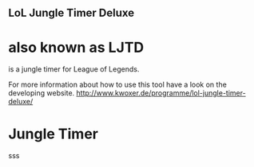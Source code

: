 LoL Jungle Timer Deluxe
-----------------------
also known as
LJTD
====
is a jungle timer for League of Legends.

For more information about how to use this tool have a look on the developing website.
http://www.kwoxer.de/programme/lol-jungle-timer-deluxe/

Jungle Timer
============

sss